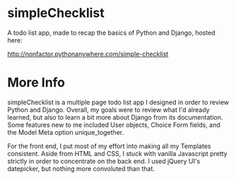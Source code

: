 # simpleChecklist
A todo list app, made to recap the basics of Python and Django, hosted here:

http://nonfactor.pythonanywhere.com/simple-checklist

# More Info
simpleChecklist is a multiple page todo list app I designed in order to review Python and Django. Overall, my goals were to review 
what I'd already learned, but also to learn a bit more about Django from its documentation. Some features new to me included User 
objects, Choice Form fields, and the Model Meta option unique_together.

For the front end, I put most of my effort into making all my Templates consistent. Aside from HTML and CSS, I stuck with vanilla 
Javascript pretty strictly in order to concentrate on the back end. I used jQuery UI's datepicker, but nothing more convoluted 
than that.
